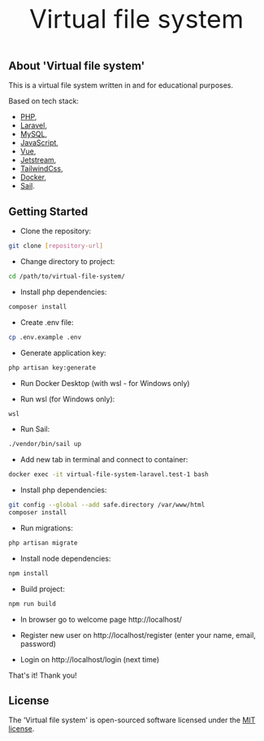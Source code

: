 <p style="text-align: center; font-size: 50px">Virtual file system</p>

## About 'Virtual file system'

This is a virtual file system written in and for educational purposes.

Based on tech stack:
- [PHP](https://www.php.net/),
- [Laravel](https://laravel.com/),
- [MySQL](https://www.mysql.com/),
- [JavaScript](https://developer.mozilla.org/en-US/docs/Web/JavaScript),
- [Vue](https://vuejs.org/),
- [Jetstream](https://jetstream.laravel.com/introduction.html),
- [TailwindCss](https://tailwindcss.com/),
- [Docker](https://www.docker.com/),
- [Sail](https://github.com/laravel/sail).

## Getting Started

- Clone the repository:
``` bash
git clone [repository-url]
```

- Change directory to project:
``` bash
cd /path/to/virtual-file-system/
```

- Install php dependencies:
``` bash
composer install
```

- Create .env file:
``` bash
cp .env.example .env
```

- Generate application key:
``` bash
php artisan key:generate
```

- Run Docker Desktop (with wsl - for Windows only)

- Run wsl (for Windows only):
``` bash
wsl
```

- Run Sail:
``` bash
./vendor/bin/sail up
```

- Add new tab in terminal and connect to container:
``` bash
docker exec -it virtual-file-system-laravel.test-1 bash
```

- Install php dependencies:
``` bash
git config --global --add safe.directory /var/www/html
composer install
```

- Run migrations:
``` bash
php artisan migrate
```

- Install node dependencies:
``` bash
npm install
```

- Build project:
``` bash
npm run build
```

- In browser go to welcome page http://localhost/

- Register new user on http://localhost/register (enter your name, email, password)

- Login on http://localhost/login (next time)

That's it! Thank you!

## License

The 'Virtual file system' is open-sourced software licensed under the [MIT license](https://opensource.org/licenses/MIT).
